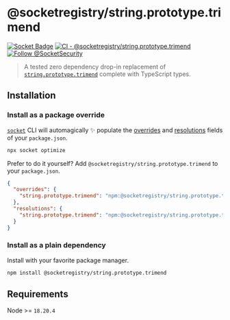 # @socketregistry/string.prototype.trimend

[![Socket Badge](https://socket.dev/api/badge/npm/package/@socketregistry/string.prototype.trimend)](https://socket.dev/npm/package/@socketregistry/string.prototype.trimend)
[![CI - @socketregistry/string.prototype.trimend](https://github.com/SocketDev/socket-registry-js/actions/workflows/test.yml/badge.svg)](https://github.com/SocketDev/socket-registry-js/actions/workflows/test.yml)
[![Follow @SocketSecurity](https://img.shields.io/twitter/follow/SocketSecurity?style=social)](https://twitter.com/SocketSecurity)

> A tested zero dependency drop-in replacement of
> [`string.prototype.trimend`](https://socket.dev/npm/package/string.prototype.trimend)
> complete with TypeScript types.

## Installation

### Install as a package override

[`socket`](https://socket.dev/npm/package/socket) CLI will automagically
:sparkles: populate the
[overrides](https://docs.npmjs.com/cli/v9/configuring-npm/package-json#overrides)
and [resolutions](https://yarnpkg.com/configuration/manifest#resolutions) fields
of your `package.json`.

```sh
npx socket optimize
```

Prefer to do it yourself? Add `@socketregistry/string.prototype.trimend` to your
`package.json`.

```json
{
  "overrides": {
    "string.prototype.trimend": "npm:@socketregistry/string.prototype.trimend@^1"
  },
  "resolutions": {
    "string.prototype.trimend": "npm:@socketregistry/string.prototype.trimend@^1"
  }
}
```

### Install as a plain dependency

Install with your favorite package manager.

```sh
npm install @socketregistry/string.prototype.trimend
```

## Requirements

Node >= `18.20.4`
